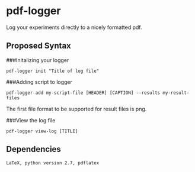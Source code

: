 pdf-logger
==========

Log your experiments directly to a nicely formatted pdf.

Proposed Syntax
---------------
###Initalizing your logger

    pdf-logger init "Title of log file"

###Adding script to logger

    pdf-logger add my-script-file [HEADER] [CAPTION] --results my-result-files

The first file format to be supported for result files is png.

###View the log file

    pdf-logger view-log [TITLE]


Dependencies
------------
    LaTeX, python version 2.7, pdflatex